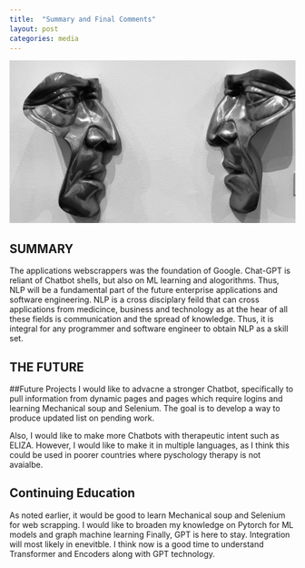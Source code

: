 ```yaml
---
title:  "Summary and Final Comments"
layout: post
categories: media
---
```


![SpeakingHeads](/assets/cool.jpeg)


## SUMMARY
The applications webscrappers was the foundation of Google. Chat-GPT is reliant of Chatbot shells, but also on ML learning and alogorithms. Thus, NLP will be a fundamental part of the future enterprise applications and software engineering. NLP is a cross disciplary feild that can cross applications from medicince, business and technology as at the hear of all these fields is communication and the spread of knowledge. Thus, it is integral for any programmer and software engineer to obtain NLP as a skill set.

## THE FUTURE
##Future Projects
I would like to advacne a stronger Chatbot, specifically to pull information from dynamic pages and pages which require logins and learning Mechanical soup and Selenium. The goal is to develop a way to produce updated list on pending work.

Also, I would like to make more Chatbots with therapeutic intent such as ELIZA. However, I would like to make it in multiple languages, as I think this could be used in poorer countries where pyschology therapy is not avaialbe.

## Continuing Education
As noted earlier, it would be good to learn Mechanical soup and Selenium for web scrapping.
I would like to broaden my knowledge on Pytorch for ML models and graph machine learning
Finally, GPT is here to stay. Integration will most likely in enevitble. I think now is a good time to understand Transformer and Encoders along with GPT technology.
